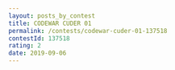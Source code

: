 ```yaml
---
layout: posts_by_contest
title: CODEWAR CUDER 01
permalink: /contests/codewar-cuder-01-137518
contestId: 137518
rating: 2
date: 2019-09-06
---
```

